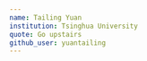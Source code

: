 ```yaml
---
name: Tailing Yuan
institution: Tsinghua University
quote: Go upstairs
github_user: yuantailing
---
```

